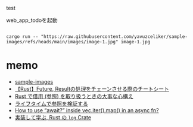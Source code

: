 test

web_app_todoを起動

```shell
```

```shell
cargo run -- "https://raw.githubusercontent.com/yavuzceliker/sample-images/refs/heads/main/images/image-1.jpg" image-1.jpg
```

# memo

+ [sample-images](https://github.com/yavuzceliker/sample-images)
+ [【Rust】Future, Resultの処理をチェーンさせる際のチートシート](https://blog.oskn259.com/article/rust_future_result)
+ [Rust で借用 (参照) を取り扱うときの大事な心構え](https://blog.mudatobunka.org/entry/2023/09/29/120000)
+ [ライフタイムで参照を検証する](https://doc.rust-jp.rs/book-ja/ch10-03-lifetime-syntax.html)
+ [How to use “await?” inside vec.iter().map() in an async fn?](https://users.rust-lang.org/t/how-to-use-await-inside-vec-iter-map-in-an-async-fn/65416)
+ [実装して学ぶ, Rust の `log` Crate](https://zenn.dev/lru/articles/rust_logging)